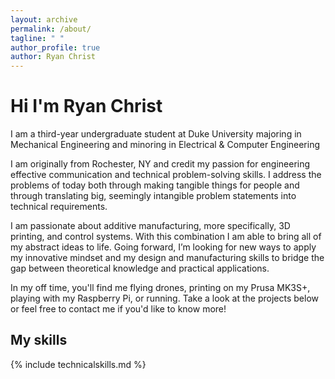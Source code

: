 ```yaml
---
layout: archive
permalink: /about/
tagline: " "
author_profile: true
author: Ryan Christ
---
```

 
# Hi I'm Ryan Christ
I am a third-year undergraduate student at Duke University majoring in Mechanical Engineering and minoring in Electrical & Computer Engineering

I am originally from Rochester, NY and credit my passion for engineering effective communication and technical problem-solving skills. I address the problems of today both through making tangible things for people and through translating big, seemingly intangible problem statements into technical requirements.

I am passionate about additive manufacturing, more specifically, 3D printing, and control systems. With this combination I am able to bring all of my abstract ideas to life. Going forward, I’m looking for new ways to apply my innovative mindset and my design and manufacturing skills to bridge the gap between theoretical knowledge and practical applications.

In my off time, you'll find me flying drones, printing on my Prusa MK3S+, playing with my Raspberry Pi, or running. Take a look at the projects below or feel free to contact me if you'd like to know more!

## My skills

{% include technicalskills.md %}
